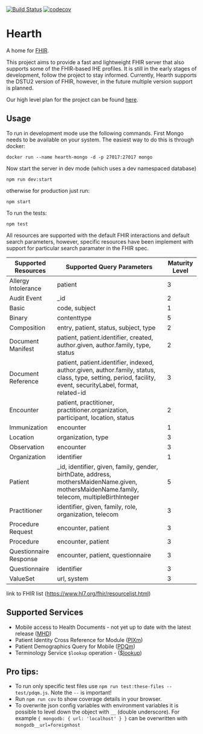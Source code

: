 [![Build Status](https://travis-ci.org/jembi/hearth.svg?branch=master)](https://travis-ci.org/jembi/hearth) [![codecov](https://codecov.io/gh/jembi/hearth/branch/master/graph/badge.svg)](https://codecov.io/gh/jembi/hearth)

# Hearth
A home for [FHIR](http://hl7.org/fhir/).

This project aims to provide a fast and lightweight FHIR server that also supports some of the FHIR-based IHE profiles. It is still in the early stages of development, follow the project to stay informed. Currently, Hearth supports the DSTU2 version of FHIR, however, in the future multiple version support is planned.

Our high level plan for the project can be found [here](https://docs.google.com/document/d/1wJr-A0xJFEwwR9y5c5tVGb0_rH7IQFBJRhMNRU31Fis/edit?usp=sharing).

## Usage
To run in development mode use the following commands. First Mongo needs to be available on your system. The easiest way to do this is through docker:

```
docker run --name hearth-mongo -d -p 27017:27017 mongo
```
Now start the server in dev mode (which uses a dev namespaced database)
```
npm run dev:start
```
otherwise for production just run:
```
npm start
```

To run the tests:
```
npm test
```

All resources are supported with the default FHIR interactions and default search parameters, however, specific resources have been implement with support for particular search paramater in the FHIR spec.

| Supported Resources    | Supported Query Parameters | Maturity Level |
| ---------------------- | -------------------------- | -------------- |
| Allergy Intolerance    | patient | 3 |
| Audit Event            | _id | 2 |
| Basic                  | code, subject | 1 |
| Binary                 | contenttype | 5 |
| Composition            | entry, patient, status, subject, type | 2 |
| Document Manifest      | patient, patient.identifier, created, author.given, author.family, type, status | 2 |
| Document Reference     | patient, patient.identifier, indexed, author.given, author.family, status, class, type, setting, period, facility, event, securityLabel, format, related-id | 3 |
| Encounter              | patient, practitioner, practitioner.organization, participant, location, status | 2 |
| Immunization           | encounter | 1 |
| Location               | organization, type | 3 |
| Observation            | encounter | 3 |
| Organization           | identifier | 1 |
| Patient                | _id, identifier, given, family, gender, birthDate, address, mothersMaidenName.given, mothersMaidenName.family, telecom, multipleBirthInteger | 5 |
| Practitioner           | identifier, given, family, role, organization, telecom | 3 |
| Procedure Request      | encounter, patient | 3 |
| Procedure              | encounter, patient | 3 |
| Questionnaire Response | encounter, patient, questionnaire | 3 |
| Questionnaire          | identifier | 3 |
| ValueSet               | url, system | 3 |

link to FHIR list (https://www.hl7.org/fhir/resourcelist.html)

## Supported Services
* Mobile access to Health Documents - not yet up to date with the latest release ([MHD](http://www.ihe.net/uploadedFiles/Documents/ITI/IHE_ITI_Suppl_MHD.pdf))
* Patient Identity Cross Reference for Module ([PIXm](http://ihe.net/uploadedFiles/Documents/ITI/IHE_ITI_Suppl_PIXm.pdf))
* Patient Demographics Query for Mobile ([PDQm](http://www.ihe.net/uploadedFiles/Documents/ITI/IHE_ITI_Suppl_PDQm.pdf))
* Terminology Service `$lookup` operation - ([$lookup](https://www.hl7.org/fhir/DSTU2/valueset-operations.html#lookup))

## Pro tips:
* To run only specific test files use `npm run test:these-files -- test/pdqm.js`. Note the `--` is important!
* Run `npm run cov` to show coverage details in your browser.
* To overwrite json config variables with environment variables it is possible to level down the object with `__` (double underscore).  For example `{ mongodb: { url: 'localhost' } }` can be overwritten with `mongodb__url=foreignhost`
